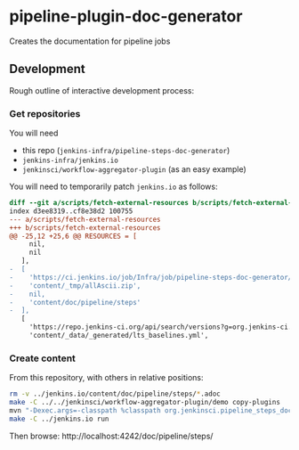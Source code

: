 # pipeline-plugin-doc-generator
Creates the documentation for pipeline jobs

## Development

Rough outline of interactive development process:

### Get repositories

You will need

* this repo (`jenkins-infra/pipeline-steps-doc-generator`)
* `jenkins-infra/jenkins.io`
* `jenkinsci/workflow-aggregator-plugin` (as an easy example)

You will need to temporarily patch `jenkins.io` as follows:

```diff
diff --git a/scripts/fetch-external-resources b/scripts/fetch-external-resources
index d3ee8319..cf8e38d2 100755
--- a/scripts/fetch-external-resources
+++ b/scripts/fetch-external-resources
@@ -25,12 +25,6 @@ RESOURCES = [
     nil,
     nil
   ],
-  [
-    'https://ci.jenkins.io/job/Infra/job/pipeline-steps-doc-generator/job/master/lastSuccessfulBuild/artifact/allAscii.zip',
-    'content/_tmp/allAscii.zip',
-    nil,
-    'content/doc/pipeline/steps'
-  ],
   [
     'https://repo.jenkins-ci.org/api/search/versions?g=org.jenkins-ci.main&a=jenkins-core&repos=releases&v=?.*.1',
     'content/_data/_generated/lts_baselines.yml',
```

### Create content

From this repository, with others in relative positions:

```bash
rm -v ../jenkins.io/content/doc/pipeline/steps/*.adoc
make -C ../../jenkinsci/workflow-aggregator-plugin/demo copy-plugins
mvn "-Dexec.args=-classpath %classpath org.jenkinsci.pipeline_steps_doc_generator.PipelineStepExtractor -homeDir $(pwd)/../../jenkinsci/workflow-aggregator-plugin/demo -asciiDest $(pwd)/../jenkins.io/content/doc/pipeline/steps -declarativeDest /tmp/declarative" -Dexec.executable=$(which java) org.codehaus.mojo:exec-maven-plugin:3.0.0:exec
make -C ../jenkins.io run
```

Then browse: http://localhost:4242/doc/pipeline/steps/
